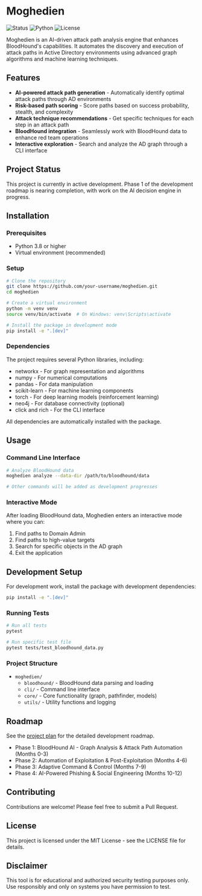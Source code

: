 # Moghedien

![Status](https://img.shields.io/badge/status-in%20development-yellow)
![Python](https://img.shields.io/badge/python-3.8%2B-blue)
![License](https://img.shields.io/badge/license-MIT-green)

Moghedien is an AI-driven attack path analysis engine that enhances BloodHound's capabilities. It automates the discovery and execution of attack paths in Active Directory environments using advanced graph algorithms and machine learning techniques.

## Features

- **AI-powered attack path generation** - Automatically identify optimal attack paths through AD environments
- **Risk-based path scoring** - Score paths based on success probability, stealth, and complexity
- **Attack technique recommendations** - Get specific techniques for each step in an attack path
- **BloodHound integration** - Seamlessly work with BloodHound data to enhance red team operations
- **Interactive exploration** - Search and analyze the AD graph through a CLI interface

## Project Status

This project is currently in active development. Phase 1 of the development roadmap is nearing completion, with work on the AI decision engine in progress.

## Installation

### Prerequisites

- Python 3.8 or higher
- Virtual environment (recommended)

### Setup

```bash
# Clone the repository
git clone https://github.com/your-username/moghedien.git
cd moghedien

# Create a virtual environment
python -m venv venv
source venv/bin/activate  # On Windows: venv\Scripts\activate

# Install the package in development mode
pip install -e ".[dev]"
```

### Dependencies

The project requires several Python libraries, including:

- networkx - For graph representation and algorithms
- numpy - For numerical computations
- pandas - For data manipulation
- scikit-learn - For machine learning components
- torch - For deep learning models (reinforcement learning)
- neo4j - For database connectivity (optional)
- click and rich - For the CLI interface

All dependencies are automatically installed with the package.

## Usage

### Command Line Interface

```bash
# Analyze BloodHound data
moghedien analyze --data-dir /path/to/bloodhound/data

# Other commands will be added as development progresses
```

### Interactive Mode

After loading BloodHound data, Moghedien enters an interactive mode where you can:

1. Find paths to Domain Admin
2. Find paths to high-value targets
3. Search for specific objects in the AD graph
4. Exit the application

## Development Setup

For development work, install the package with development dependencies:

```bash
pip install -e ".[dev]"
```

### Running Tests

```bash
# Run all tests
pytest

# Run specific test file
pytest tests/test_bloodhound_data.py
```

### Project Structure

- `moghedien/`
  - `bloodhound/` - BloodHound data parsing and loading
  - `cli/` - Command line interface
  - `core/` - Core functionality (graph, pathfinder, models)
  - `utils/` - Utility functions and logging

## Roadmap

See the [project plan](docs/project_plan.md) for the detailed development roadmap.

- Phase 1: BloodHound AI - Graph Analysis & Attack Path Automation (Months 0-3)
- Phase 2: Automation of Exploitation & Post-Exploitation (Months 4-6)
- Phase 3: Adaptive Command & Control (Months 7-9)
- Phase 4: AI-Powered Phishing & Social Engineering (Months 10-12)

## Contributing

Contributions are welcome! Please feel free to submit a Pull Request.

## License

This project is licensed under the MIT License - see the LICENSE file for details.

## Disclaimer

This tool is for educational and authorized security testing purposes only. Use responsibly and only on systems you have permission to test.